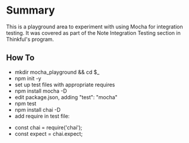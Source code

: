 # Summary
This is a playground area to experiment with using Mocha for integration testing. It was covered as part of the Note Integration Testing section in Thinkful's program.

## How To
* mkdir mocha_playground && cd $_
* npm init -y
* set up test files with appropriate requires
* npm install mocha -D
* edit package.json, adding "test": "mocha"
* npm test
* npm install chai -D
* add require in test file:
- const chai = require('chai');
- const expect = chai.expect;